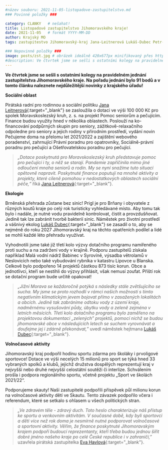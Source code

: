 ```yaml
---
#název souboru: 2021-11-05-listopadove-zastupitelstvo.md
### Povinné položky ###

category: CLANKY   # nešahat!
title: Listopadové zastupitelstvo Jihomoravského kraje! 
date: 2021-11-05   # formát YYYY-MM-DD
author: Krajský MO
tags: zastupitestvo Jihomoravský-kraj Jana-Leitnerová Lukáš-Dubec Petr-Vlasák sociální-služky ekologie sport # kategorie odděleny mezerami, např. volby zemědělství životní-prostředí piráti (viz https://jihomoravsky.pirati.cz/tags/)

### Nepovinné položky ###
image: posts/zst.jpg # obrázek ideálně 420x677px minifikovaný přes https://tinypng.com/
#description: Ve čtvrtek jsme se sešli s ostatními kolegy na pravidelném jednání zastupitelstva Jihomoravského kraje. Na pořadu jednání bylo 91 bodů a v tomto článku naleznete nejdůležitější novinky z krajského úřadu! 
---
```

**Ve čtvrtek jsme se sešli s ostatními kolegy na pravidelném jednání zastupitelstva Jihomoravského kraje. Na pořadu jednání bylo 91 bodů a v tomto článku naleznete nejdůležitější novinky z krajského úřadu!** 

**Sociální oblast**

Pirátská radní pro rodinnou a sociální politiku [Jana Leitnerová](https://jihomoravsky.pirati.cz/lide/jana-leitnerova/){:target="_blank"} se zasloužila o dotaci ve výši 100 000 Kč pro spolek Moravskoslezský kruh, z. s. na projekt Pomoc seniorům a pečujícím. Finance budou využity hned v několika oblastech. Poslouží na ko-financování podpůrných skupin pro seniory, zážitkově-relaxačního odpoledne pro seniory a jejich rodiny v přírodním prostředí, vydání novin Pečujeme doma na přelomu let 2021/2022 a zajištění webového poradenství, zahrnující Právní poradnu pro opatrovníky, Sociálně-právní poradnu pro pečující a Ošetřovatelskou poradnu pro pečující. 

>*„Dotace poskytnutá pro Moravskoslezský kruh představuje pomoc pro pečující i ty, o něž se starají. Pandemie zapříčinila mimo jiné odloučení mnoha seniorů a rodin. My se nyní snažíme tuto situaci opětovně napravit. Poskytnuté finance poputují na mnohé aktivity a projekty, které cíleně pomohou v nedostatkových oblastech sociální péče,“* říká [Jana Leitnerová](https://jihomoravsky.pirati.cz/lide/jana-leitnerova/){:target="_blank"}.
>

**Ekologie**

Brněnská přehrada zůstane bez sinic! Prigl je pro Brňany i obyvatele z různých koutů kraje po celý rok turisticky vyhledávané místo. Aby tomu tak bylo i nadále, je nutné vodu pravidelně kontrolovat, čistit a provzdušňovat. Jedině tak lze zabránit tvorbě bakterií sinic. Náměstek pro životní prostředí a vášnivý ekolog [Lukáš Dubec](https://jihomoravsky.pirati.cz/lide/lukas-dubec/){:target="_blank"} se zasadil o to, aby se nejméně do roku 2027 Jihomoravský kraj na těchto opatřeních podílel a lidé se mohli každé léto přehradu využívat. 

Vyhodnotili jsme také již třetí kolo výzvy dotačního programu namířeného proti suchu a na zadržení vody v krajině. Podporu zastupitelů získala například Malá vodní nádrž Babinec v Syrovíně, výsadba větrolamů v Neslovicích nebo také vybudování rybníka v katastru Lipovce u Blanska. Celkově bylo podpořeno 14 projektů částkou 873 tisíc korun. Obce a jednotlivci, kteří se nestihli do výzvy přihlásit, však nemusí zoufat. Příští rok se dotační program bude určitě opakovat! 

>*„Jižní Morava se každoročně potýká s následky stále zvětšujícího se sucha. My jsme se proto rozhodli v rámci našich možností s tímto negativním klimatickým jevem bojovat přímo v zasažených lokalitách a obcích. Jedině tak zabráníme odtoku vody z území kraje, nadměrnému vysušování půdy, úbytku vody a zeleně zejména v letních měsících. Třetí kolo dotačního programu bylo zaměřeno na projektovou dokumentaci „zelených” projektů, pomocí nichž se budou jihomoravské obce v následujících letech se suchem vyrovnávat a doufejme jej i zdárně překonávat,”* uvedl náměstek hejtmana [Lukáš Dubec](https://jihomoravsky.pirati.cz/lide/lukas-dubec/){:target="_blank"}.
>

**Volnočasové aktivity**

Jihomoravský kraj podpořil hodinu sportu zdarma pro školáky i prvoligové sportovce! Dotace ve výši necelých 15 milionů pro sport se týká hned 33 vybraných spolků a klubů, jejichž družstva dospělých reprezentují kraj v nejvyšší nebo druhé nejvyšší celostátní soutěži či interlize. Schválením prošla i podpora regionálního sportu, včetně projektu „Sport ve školách 2021/22“.

Podporujeme skauty! Naši zastupitelé podpořili příspěvek půl milionu korun na volnočasové aktivity dětí ve Skautu. Tento závazek podpořilo včera i referendum, které se setkalo s ohlasem u všech politických stran. 

>*„Ve zdravém těle - zdravý duch. Toto heslo charakterizuje náš přístup ke sportu a venkovním aktivitám. V současné době, kdy byli sportovci a děti více než rok doma je nesmírně nutné podporovat volnočasové a sportovní aktivity. Věřím, že finance poskytnuté Jihomoravským krajem podpoří budoucí reprezentanty, kteří třeba budou jednou šířit dobré jméno našeho kraje po celé České republice i v zahraničí,”* uzavřela pirátská zastupitelka [Eva Havlová](https://jihomoravsky.pirati.cz/lide/eva-havlova/){:target="_blank"}.
>
